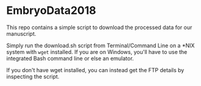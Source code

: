 # EmbryoData2018

This repo contains a simple script to download the processed data for our manuscript.

Simply run the download.sh script from Terminal/Command Line on a \*NIX system with `wget` installed. If you are on Windows, you'll have to use the integrated Bash command line or else an emulator.

If you don't have wget installed, you can instead get the FTP details by inspecting the script.